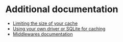 # Additional documentation

* [Limiting the size of your cache](cache-size.md)
* [Using your own driver or SQLite for caching](custom-drivers.md)
* [Middlewares documentation](middlewares.md)
